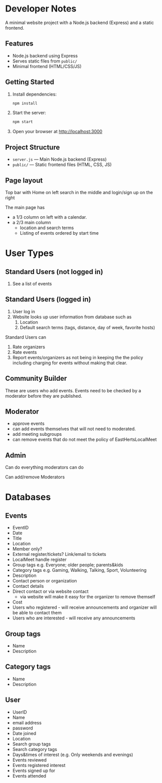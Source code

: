# Developer Notes

A minimal website project with a Node.js backend (Express) and a static frontend.

## Features
- Node.js backend using Express
- Serves static files from `public/`
- Minimal frontend (HTML/CSS/JS)

## Getting Started

1. Install dependencies:
   ```sh
   npm install
   ```
2. Start the server:
   ```sh
   npm start
   ```
3. Open your browser at [http://localhost:3000](http://localhost:3000)

## Project Structure
- `server.js` — Main Node.js backend (Express)
- `public/` — Static frontend files (HTML, CSS, JS)

## Page layout
Top bar with Home on left search in the middle and login/sign up on the right

The main page has 
* a 1/3 column on left with a calendar.
* a 2/3 main column
  * location and search terms
  * Listing of events ordered by start time

# User Types

## Standard Users (not logged in)

1. See a list of events

## Standard Users (logged in)

1. User log in
2. Website looks up user information from database such as
   1. Location
   2. Default search terms (tags, distance, day of week, favorite hosts)

Standard Users can
1. Rate organizers
2. Rate events
3. Report events/organizers as not being in keeping the the policy including charging for events without making that clear.

## Community Builder

These are users who add events. Events need to be checked by a moderator before they are published.

## Moderator

* approve events 
* can add events themselves that will not need to moderated. 
* add meeting subgroups
* can remove events that do not meet the policy of EastHertsLocalMeet

## Admin

Can do everything moderators can do

Can add/remove Moderators

# Databases

## Events

  * EventID
  * Date
  * Title
  * Location
  * Member only?
  * External register/tickets? Link/email to tickets
  * LocalMeet handle register
  * Group tags e.g. Everyone; older people; parents&kids
  * Category tags e.g. Gaming, Walking, Talking, Sport, Volunteering
  * Description
  * Contact person or organization
  * Contact details
  * Direct contact or via website contact
    * via website will make it easy for the organizer to remove themself
  * Cost 
  * Users who registered - will receive announcements and organizer will be able to contact them
  * Users who are interested - will receive any announcements

## Group tags

 * Name
 * Description

## Category tags

 * Name
 * Description 

## User

 * UserID
 * Name
 * email address
 * password
 * Date joined
 * Location 
 * Search group tags
 * Search category tags
 * Days&times of interest (e.g. Only weekends and evenings)
 * Events reviewed
 * Events registered interest
 * Events signed up for
 * Events attended
 
